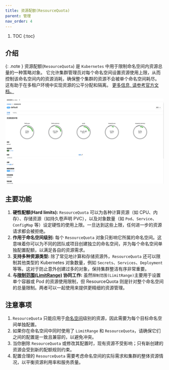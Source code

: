 ```yaml
---
title: 资源配额(ResourceQuota)
parent: 管理
nav_order: 4
---
```


1. TOC
{:toc}

## 介绍

{: .note }
资源配额(`ResourceQuota`) 是 `Kubernetes` 中用于限制命名空间内资源总量的一种策略对象。
它允许集群管理员对每个命名空间设置资源使用上限，从而控制该命名空间内的资源消耗，确保整个集群的资源不会被单个命名空间耗尽。
这有助于在多租户环境中实现资源的公平分配和隔离。
[更多信息, 请参考官方文档。](https://kubernetes.io/zh-cn/docs/concepts/policy/resource-quotas/)

![resource-quota.png](imgs/resource-quota.png)

## 主要功能

1. **硬性配额(Hard limits):** `ResourceQuota` 可以为各种计算资源（如 CPU、内存）、存储资源（如持久卷声明 PVC），以及对象数量（如 `Pod`、`Service`、`ConfigMap` 等）设定硬性的使用上限。一旦达到这些上限，任何进一步的资源请求都会被拒绝。
2. **作用于命名空间级别:** 每个 `ResourceQuota` 对象只影响它所属的命名空间。这意味着你可以为不同的团队或项目创建独立的命名空间，并为每个命名空间单独配置配额，以满足各自的资源需求。
3. **支持多种资源类型:** 除了常见地计算和存储资源外，`ResourceQuota` 还可以限制其他类型的 Kubernetes 对象数量，例如 `Secrets`、`Services`、`Deployment` 等等。这对于防止意外创建过多的对象，保持集群整洁有序非常重要。
4. **与[限制范围(LimitRange)](../limitranges) 协同工作:** 虽然`限制范围(LimitRange)`主要用于设置单个容器或 Pod 的资源使用限制，但 ResourceQuota 则是针对整个命名空间的总量限制。两者可以一起使用来提供更精细的资源管理。

##  注意事项
1. `ResourceQuota` 只能应用于[命名空间](../namespaces)级别的资源，因此需要为每个目标命名空间单独配置。
2. 如果你在命名空间中同时使用了 `LimitRange` 和 `ResourceQuota`，请确保它们之间的配置是一致且兼容的，以避免冲突。
3. 当你删除 `ResourceQuota` 或修改其配置时，现有资源不受影响；只有新创建的资源会受到新的配额规则约束。
4. 配置合理的 `ResourceQuota` 需要考虑命名空间的实际需求和集群的整体资源情况，以平衡资源利用率和服务质量。